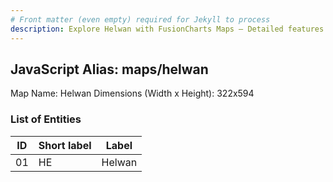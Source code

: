 ```yaml
---
# Front matter (even empty) required for Jekyll to process
description: Explore Helwan with FusionCharts Maps – Detailed features for seamless integration. Try now & enhance your data visualization today! 
---
```


## JavaScript Alias: maps/helwan

Map Name: Helwan
Dimensions (Width x Height): 322x594





### List of Entities

ID | Short label | Label
---|---|---|
01|HE|Helwan


